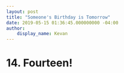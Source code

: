```yaml
---
layout: post
title: "Someone's Birthday is Tomorrow"
date: 2019-05-15 01:36:45.000000000 -04:00
author: 
    display_name: Kevan
---
```


# 14. Fourteen!